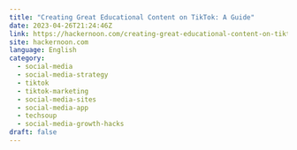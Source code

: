 ```yaml
---
title: "Creating Great Educational Content on TikTok: A Guide"
date: 2023-04-26T21:24:46Z
link: https://hackernoon.com/creating-great-educational-content-on-tiktok-a-guide?source=rss&utm_medium=RSS&utm_source=news.12bit.vn
site: hackernoon.com
language: English
category:
  - social-media
  - social-media-strategy
  - tiktok
  - tiktok-marketing
  - social-media-sites
  - social-media-app
  - techsoup
  - social-media-growth-hacks
draft: false
---
```

